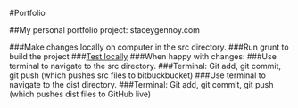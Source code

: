 #Portfolio

 ##My personal portfolio project: staceygennoy.com

###Make changes locally on computer in the src directory.
###Run grunt to build the project
###[Test locally](http://0.0.0.0:9002)
###When happy with changes:
  ###Use terminal to navigate to the src directory.
  ###Terminal: Git add, git commit, git push (which pushes src files to bitbuckbucket)
  ###Use terminal to navigate to the dist directory.
  ###Terminal: Git add, git commit, git push (which pushes dist files to GitHub live)